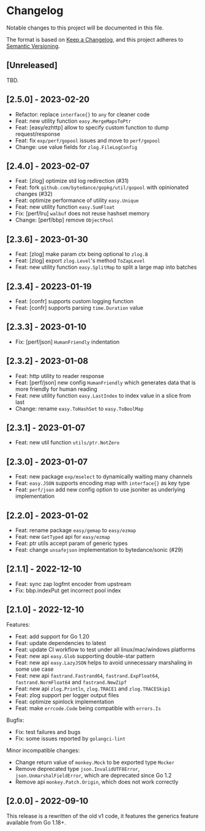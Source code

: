 # Changelog

Notable changes to this project will be documented in this file.

The format is based on [Keep a Changelog](https://keepachangelog.com/en/1.0.0/),
and this project adheres to [Semantic Versioning](https://semver.org/spec/v2.0.0.html).

## [Unreleased]

TBD.

## [2.5.0] - 2023-02-20

* Refactor: replace `interface{}` to `any` for cleaner code
* Feat: new utility function `easy.MergeMapsToPtr`
* Feat: [easy/ezhttp] allow to specify custom function to dump request/response
* Feat: fix `exp/perf/gopool` issues and move to `perf/gopool`
* Change: use value fields for `zlog.FileLogConfig`

## [2.4.0] - 2023-02-07

* Feat: [zlog] optimize std log redirection (#31)
* Feat: fork `github.com/bytedance/gopkg/util/gopool` with opinionated changes (#32)
* Feat: optimize performance of utility `easy.Unique`
* Feat: new utility function `easy.SumFloat`
* Fix: [perf/lru] `walbuf` does not reuse hashset memory
* Change: [perf/bbp] remove `ObjectPool`

## [2.3.6] - 2023-01-30

* Feat: [zlog] make param ctx being optional to `zlog.B`
* Feat: [zlog] export `zlog.Level`'s method `ToZapLevel`
* Feat: new utility function `easy.SplitMap` to split a large map into batches

## [2.3.4] - 20223-01-19

* Feat: [confr] supports custom logging function
* Feat: [confr] supports parsing `time.Duration` value

## [2.3.3] - 2023-01-10

* Fix: [perf/json] `HumanFriendly` indentation

## [2.3.2] - 2023-01-08

* Feat: http utility to reader response
* Feat: [perf/json] new config `HumanFriendly` which generates data that is more friendly
  for human reading
* Feat: new utility function `easy.LastIndex` to index value in a slice from last
* Change: rename `easy.ToHashSet` to `easy.ToBoolMap`

## [2.3.1] - 2023-01-07

* Feat: new util function `utils/ptr.NotZero`

## [2.3.0] - 2023-01-07

* Feat: new package `exp/mselect` to dynamically waiting many channels
* Feat: `easy.JSON` supports encoding map with `interface{}` as key type
* Feat: `perf/json` add new config option to use jsoniter as underlying implementation

## [2.2.0] - 2023-01-02

* Feat: rename package `easy/gemap` to `easy/ezmap`
* Feat: new `GetTyped` api for `easy/ezmap`
* Feat: ptr utils accept param of generic types
* Feat: change `unsafejson` implementation to bytedance/sonic (#29)

## [2.1.1] - 2022-12-10

* Feat: sync zap logfmt encoder from upstream
* Fix: bbp.indexPut get incorrect pool index

## [2.1.0] - 2022-12-10

Features:

* Feat: add support for Go 1.20
* Feat: update dependencies to latest
* Feat: update CI workflow to test under all linux/mac/windows platforms
* Feat: new api `easy.Glob` supporting double-star pattern
* Feat: new api `easy.LazyJSON` helps to avoid unnecessary marshaling in some use case
* Feat: new api `fastrand.Fastrand64`, `fastrand.ExpFloat64`, `fastrand.NormFloat64` and `fastrand.NewZipf`
* Feat: new api `zlog.Println`, `zlog.TRACE1` and `zlog.TRACESkip1`
* Feat: zlog support per logger output files
* Feat: optimize spinlock implementation
* Feat: make `errcode.Code` being compatible with `errors.Is`

Bugfix:

* Fix: test failures and bugs
* Fix: some issues reported by `golangci-lint`

Minor incompatible changes:

* Change return value of `monkey.Mock` to be exported type `Mocker`
* Remove deprecated type `json.InvalidUTF8Error`, `json.UnmarshalFieldError`,
  which are deprecated since Go 1.2
* Remove api `monkey.Patch.Origin`, which does not work correctly

## [2.0.0] - 2022-09-10

This release is a rewritten of the old v1 code, it features the generics feature
available from Go 1.18+.

